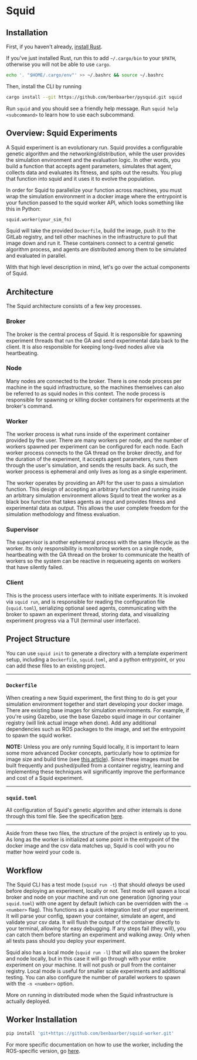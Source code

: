 # Squid

## Installation

First, if you haven't already, [install Rust](https://www.rust-lang.org/tools/install).

If you've just installed Rust, run this to add `~/.cargo/bin` to your `$PATH`, otherwise you will not be able to use `cargo`.

```sh
echo '. "$HOME/.cargo/env"' >> ~/.bashrc && source ~/.bashrc
```

Then, install the CLI by running

```sh
cargo install --git https://github.com/benbaarber/pysquid.git squid
```

Run `squid` and you should see a friendly help message. Run `squid help <subcommand>` to learn how to use each subcommand.

## Overview: Squid Experiments

A Squid experiment is an evolutionary run. Squid provides a configurable
genetic algorithm and the networking/distribution, while the user provides the
simulation environment and the evaluation logic. In other words, you build a
function that accepts agent parameters, simulates that agent, collects data and
evaluates its fitness, and spits out the results. You plug that function into
squid and it uses it to evolve the population.

In order for Squid to parallelize your function across machines, you must
wrap the simulation environment in a docker image where the entrypoint is your
function passed to the squid worker API, which looks something like this in
Python:

```py
squid.worker(your_sim_fn)
```

Squid will take the provided `Dockerfile`, build the image, push it to the
GitLab registry, and tell other machines in the infrastructure to pull that
image down and run it. These containers connect to a central genetic algorithm
process, and agents are distributed among them to be simulated and evaluated
in parallel.

With that high level description in mind, let's go over the actual components of Squid.

## Architecture

The Squid architecture consists of a few key processes.

### Broker

The broker is the central process of Squid. It is responsible for spawning
experiment threads that run the GA and send experimental data back to the
client. It is also responsible for keeping long-lived nodes alive via heartbeating.

### Node

Many nodes are connected to the broker. There is one node process per machine
in the squid infrastructure, so the machines themselves can also be referred to
as squid nodes in this context. The node process is responsible for spawning or
killing docker containers for experiments at the broker's command.

### Worker

The worker process is what runs inside of the experiment container provided by
the user. There are many workers per node, and the number of workers spawned
per experiment can be configured for each node. Each worker process connects to
the GA thread on the broker directly, and for the duration of the experiment,
it accepts agent parameters, runs them through the user's simulation, and sends
the results back. As such, the worker process is ephemeral and only lives as
long as a single experiment.

The worker operates by providing an API for the user to pass a simulation
function. This design of accepting an arbitrary function and running inside an
arbitrary simulation environment allows Squid to treat the worker as a black
box function that takes agents as input and provides fitness and experimental
data as output. This allows the user complete freedom for the simulation
methodology and fitness evaluation.

### Supervisor

The supervisor is another ephemeral process with the same lifecycle as the
worker. Its only responsibility is monitoring workers on a single node,
heartbeating with the GA thread on the broker to communicate the health of
workers so the system can be reactive in requeueing agents on workers that have
silently failed.

### Client

This is the process users interface with to initiate experiments. It is invoked
via `squid run`, and is responsible for reading the configuration file
(`squid.toml`), serializing optional seed agents, communicating with the broker
to spawn an experiment thread, storing data, and visualizing experiment
progress via a TUI (terminal user interface).

## Project Structure

You can use `squid init` to generate a directory with a template experiment
setup, including a `Dockerfile`, `squid.toml`, and a python entrypoint, or you
can add these files to an existing project.

---

### `Dockerfile`

When creating a new Squid experiment, the first thing to do is get your
simulation environment together and start developing your docker image. There
are existing base images for simulation environments. For example, if you're
using Gazebo, use the base Gazebo squid image in our container registry (will
link actual image when done). Add any additional dependencies such as ROS
packages to the image, and set the entrypoint to spawn the squid worker. 

**NOTE:** Unless you are only running Squid locally, it is important to learn
some more advanced Docker concepts, particularly how to optimize for image size
and build time (see [this
article](https://devopscube.com/reduce-docker-image-size/)). Since these images
must be built frequently and pushed/pulled from a container registry,
learning and implementing these techniques will significantly improve the
performance and cost of a Squid experiment.

---

### `squid.toml`

All configuration of Squid's genetic algorithm and other internals is done
through this toml file. See the specification [here](./example.squid.toml).

---

Aside from these two files, the structure of the project is entirely up to you.
As long as the worker is initialized at some point in the entrypoint of the
docker image and the csv data matches up, Squid is cool with you no matter how
weird your code is.

## Workflow

The Squid CLI has a test mode (`squid run -t`) that should _always_ be used
before deploying an experiment, locally or not. Test mode will spawn a local
broker and node on your machine and run one generation (ignoring your
`squid.toml`) with one agent by default (which can be overridden with the `-n
<number>` flag). This functions as a quick integration test of your experiment.
It will parse your config, spawn your container, simulate an agent, and
validate your csv data. It will flush the output of the container directly to
your terminal, allowing for easy debugging. If any steps fail (they will), you
can catch them before starting an experiment and walking away. Only when all
tests pass should you deploy your experiment.

Squid also has a local mode (`squid run -l`) that will also spawn the broker
and node locally, but in this case it will go through with your entire
experiment on your machine. It will not push or pull from the container
registry. Local mode is useful for smaller scale experiments and additional
testing. You can also configure the number of parallel workers to spawn with
the `-n <number>` option.

More on running in distributed mode when the Squid infrastructure is actually deployed.

## Worker Installation

```sh
pip install 'git+https://github.com/benbaarber/squid-worker.git'
```

For more specific documentation on how to use the worker, including the
ROS-specific version, go [here](https://github.com/benbaarber/squid-worker.git).

